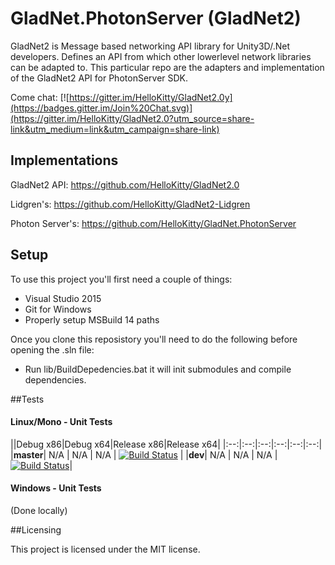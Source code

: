 # GladNet.PhotonServer (GladNet2)

GladNet2 is Message based networking API library for Unity3D/.Net developers. Defines an API from which other lowerlevel network libraries can be adapted to. This particular repo are the adapters and implementation of the GladNet2 API for PhotonServer SDK.

Come chat: [![https://gitter.im/HelloKitty/GladNet2.0y](https://badges.gitter.im/Join%20Chat.svg)](https://gitter.im/HelloKitty/GladNet2.0?utm_source=share-link&utm_medium=link&utm_campaign=share-link)

## Implementations

GladNet2 API: https://github.com/HelloKitty/GladNet2.0

Lidgren's: https://github.com/HelloKitty/GladNet2-Lidgren

Photon Server's: https://github.com/HelloKitty/GladNet.PhotonServer

## Setup

To use this project you'll first need a couple of things:
  - Visual Studio 2015
  - Git for Windows
  - Properly setup MSBuild 14 paths
  
Once you clone this reposistory you'll need to do the following before opening the .sln file:
  - Run lib/BuildDepedencies.bat it will init submodules and compile dependencies.

##Tests

#### Linux/Mono - Unit Tests
||Debug x86|Debug x64|Release x86|Release x64|
|:--:|:--:|:--:|:--:|:--:|:--:|
|**master**| N/A | N/A | N/A | [![Build Status](https://travis-ci.org/HelloKitty/GladNet.PhotonServer.svg?branch=master)](https://travis-ci.org/HelloKitty/GladNet.PhotonServer) |
|**dev**| N/A | N/A | N/A | [![Build Status](https://travis-ci.org/HelloKitty/GladNet.PhotonServer.svg?branch=dev)](https://travis-ci.org/HelloKitty/GladNet.PhotonServer)|

#### Windows - Unit Tests

(Done locally)

##Licensing

This project is licensed under the MIT license.
